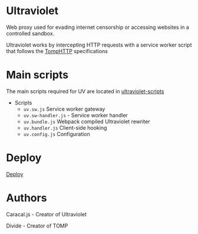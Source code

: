 # Ultraviolet
Web proxy used for evading internet censorship or accessing websites in a controlled sandbox.

Ultraviolet works by intercepting HTTP requests with a service worker script that follows the [TompHTTP](https://github.com/tomphttp) specifications


# Main scripts

The main scripts required for UV are located in [ultraviolet-scripts](https://github.com/titaniumnetwork-dev/ultraviolet-scripts)

- Scripts
    - `uv.sw.js` Service worker gateway
    - `uv.sw-handler.js` - Service worker handler
    - `uv.bundle.js` Webpack compiled Ultraviolet rewriter
    - `uv.handler.js` Client-side hooking
    - `uv.config.js` Configuration

# Deploy

[Deploy](https://github.com/titaniumnetwork-dev/uv-app)


# Authors

Caracal.js - Creator of Ultraviolet

Divide - Creator of TOMP
